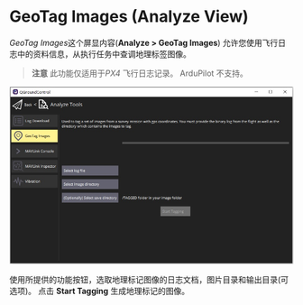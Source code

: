 # GeoTag Images (Analyze View)

*GeoTag Images*这个屏显内容(**Analyze > GeoTag Images**) 允许您使用飞行日志中的资料信息，从执行任务中查调地理标签图像。

> **注意** 此功能仅适用于*PX4* 飞行日志记录。 ArduPilot 不支持。

![Analyze View GeoTag Images](../../assets/analyze/geotag_images.jpg)

使用所提供的功能按钮，选取地理标记图像的日志文档，图片目录和输出目录(可选项)。 点击 **Start Tagging** 生成地理标记的图像。